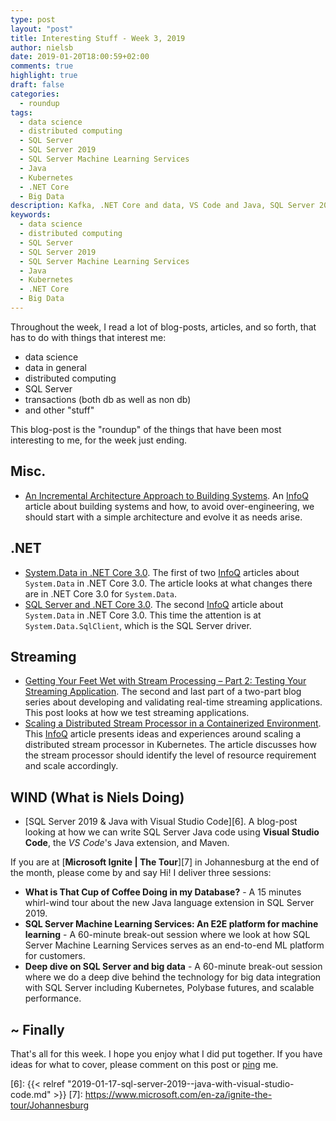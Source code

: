 ```yaml
---
type: post
layout: "post"
title: Interesting Stuff - Week 3, 2019
author: nielsb
date: 2019-01-20T18:00:59+02:00
comments: true
highlight: true
draft: false
categories:
  - roundup
tags:
  - data science
  - distributed computing
  - SQL Server
  - SQL Server 2019
  - SQL Server Machine Learning Services
  - Java
  - Kubernetes
  - .NET Core
  - Big Data
description: Kafka, .NET Core and data, VS Code and Java, SQL Server 2019 Big Data Clusters
keywords:
  - data science
  - distributed computing
  - SQL Server
  - SQL Server 2019
  - SQL Server Machine Learning Services
  - Java
  - Kubernetes
  - .NET Core
  - Big Data   
---
```


Throughout the week, I read a lot of blog-posts, articles, and so forth, that has to do with things that interest me:

* data science
* data in general
* distributed computing
* SQL Server
* transactions (both db as well as non db)
* and other "stuff"

This blog-post is the "roundup" of the things that have been most interesting to me, for the week just ending.

<!--more-->

## Misc.

* [An Incremental Architecture Approach to Building Systems][1]. An [InfoQ][iq] article about building systems and how, to avoid over-engineering, we should start with a simple architecture and evolve it as needs arise.

## .NET

* [System.Data in .NET Core 3.0][2]. The first of two [InfoQ][iq] articles about `System.Data` in .NET Core 3.0. The article looks at what changes there are in .NET Core 3.0 for `System.Data`.
* [SQL Server and .NET Core 3.0][3]. The second [InfoQ][iq] article about `System.Data` in .NET Core 3.0. This time the attention is at `System.Data.SqlClient`, which is the SQL Server driver.

## Streaming

* [Getting Your Feet Wet with Stream Processing – Part 2: Testing Your Streaming Application][4]. The second and last part of a two-part blog series about developing and validating real-time streaming applications. This post looks at how we test streaming applications.
* [Scaling a Distributed Stream Processor in a Containerized Environment][5]. This [InfoQ][iq] article presents ideas and experiences around scaling a distributed stream processor in Kubernetes. The article discusses how the stream processor should identify the level of resource requirement and scale accordingly.  

## WIND (What is Niels Doing)

* [SQL Server 2019 & Java with Visual Studio Code][6]. A blog-post looking at how we can write SQL Server Java code using **Visual Studio Code**, the *VS Code*'s Java extension, and Maven.

If you are at [**Microsoft Ignite | The Tour**][7] in Johannesburg at the end of the month, please come by and say Hi! I deliver three sessions:

* **What is That Cup of Coffee Doing in my Database?** - A 15 minutes whirl-wind tour about the new Java language extension in SQL Server 2019.
* **SQL Server Machine Learning Services: An E2E platform for machine learning** - A 60-minute break-out session where we look at how SQL Server Machine Learning Services serves as an end-to-end ML platform for customers.
* **Deep dive on SQL Server and big data** - A 60-minute break-out session where we do a deep dive behind the technology for big data integration with SQL Server including Kubernetes, Polybase futures, and scalable performance. 

## ~ Finally

That's all for this week. I hope you enjoy what I did put together. If you have ideas for what to cover, please comment on this post or [ping][ma] me.

[ma]: mailto:niels.it.berglund@gmail.com
[mp]: https://blog.acolyer.org
[iq]: https://www.infoq.com/
[ew]: http://sqlonice.com/
[re]: http://blog.revolutionanalytics.com
[sqsk]: https://www.sqlskills.com
[mdaveyblog]: https://mdavey.wordpress.com/
[charlblog]: https://charlla.com/

[jovpop]: https://twitter.com/JovanPop_MSFT
[bobw]: https://twitter.com/bobwardms
[revod]: https://twitter.com/revodavid
[lonny]: https://twitter.com/sqL_handLe
[ewtw]: https://twitter.com/sqlOnIce
[buckw]: https://twitter.com/BuckWoodyMSFT
[mattw]: https://twitter.com/matthewwarren
[murba]: https://twitter.com/muratdemirbas
[daveda]: https://twitter.com/davidthecoder
[adcol]: https://twitter.com/adriancolyer
[jesrod]: https://twitter.com/jrdothoughts
[tomaz]: https://twitter.com/tomaz_tsql
[dataart]: https://twitter.com/dataartisans
[luis]: https://twitter.com/luis_de_sousa
[benstop]: https://twitter.com/benstopford
[conflu]: https://twitter.com/confluentinc
[tylert]: https://twitter.com/tyler_treat
[andrewng]: https://twitter.com/AndrewYNg
[lawr]: https://twitter.com/bytezn
[jue]: https://twitter.com/b0rk
[yan]: https://twitter.com/theburningmonk
[danny]: https://twitter.com/g9yuayon
[rmoff]: https://twitter.com/rmoff
[ryansw]: https://twitter.com/ryanswanstrom
[pabloc]: https://twitter.com/pabloc_ds
[mklep]: https://twitter.com/martinkl
[mdavey]: https://twitter.com/matt_davey
[jboner]: https://twitter.com/jboner
[joeduff]: https://twitter.com/funcOfJoe
[charl]: https://twitter.com/charllamprecht
[dbricks]: https://twitter.com/databricks
[adsit]: https://twitter.com/SitnikAdam
[vicky]: https://twitter.com/vickyharp
[dscentral]: https://twitter.com/DataScienceCtrl
[natemc]: https://twitter.com/natemcmaster

[1]: https://www.infoq.com/news/2019/01/rearchitecture-system-success
[2]: https://www.infoq.com/news/2019/01/Net-Core-3-System-Data
[3]: https://www.infoq.com/news/2019/01/Net-Core-3-System-Data-SqlClient
[4]: https://www.confluent.io/blog/stream-processing-part-2-testing-your-streaming-application
[5]: https://www.infoq.com/articles/distributed-stream-processor-container
[6]: {{< relref "2019-01-17-sql-server-2019--java-with-visual-studio-code.md" >}}
[7]: https://www.microsoft.com/en-za/ignite-the-tour/Johannesburg
